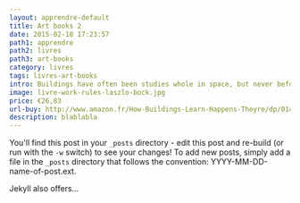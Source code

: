 ```yaml
---
layout: apprendre-default
title: Art books 2
date: 2015-02-18 17:23:57
path1: apprendre
path2: livres
path3: art-books
category: livres
tags: livres-art-books
intro: Buildings have often been studies whole in space, but never before have they been studied whole in time.
image: livre-work-rules-laszlo-bock.jpg
price: €26,83
url-buy: http://www.amazon.fr/How-Buildings-Learn-Happens-Theyre/dp/0140139966
description: blablabla
---
```


You'll find this post in your `_posts` directory - edit this post and re-build (or run with the `-w` switch) to see your changes!
To add new posts, simply add a file in the `_posts` directory that follows the convention: YYYY-MM-DD-name-of-post.ext.

Jekyll also offers...
